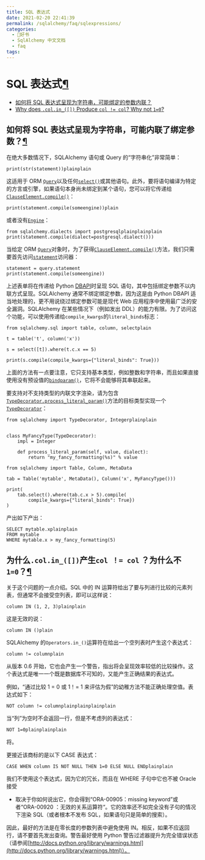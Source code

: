 ```yaml
---
title: SQL 表达式
date: 2021-02-20 22:41:39
permalink: /sqlalchemy/faq/sqlexpressions/
categories:
  - 📖好书
  - SqlAlchemy 中文文档
  - faq
tags:
---
```

SQL 表达式[¶](#sql-expressions "Permalink to this headline")
===========================================================

-   [如何将 SQL 表达式呈现为字符串，可能绑定的参数内联？](#how-do-i-render-sql-expressions-as-strings-possibly-with-bound-parameters-inlined)
-   [Why does `.col.in_([])` Produce
    `col != col`? Why not `1=0`?](#why-does-col-in-produce-col-col-why-not-1-0)

如何将 SQL 表达式呈现为字符串，可能内联了绑定参数？[¶](#how-do-i-render-sql-expressions-as-strings-possibly-with-bound-parameters-inlined "Permalink to this headline")
---------------------------------------------------------------------------------------------------------------------------------------------------------------------

在绝大多数情况下，SQLAlchemy 语句或 Query 的“字符串化”非常简单：

    print(str(statement))plainplain

这适用于 ORM [`Query`](orm_query.html#sqlalchemy.orm.query.Query "sqlalchemy.orm.query.Query")以及任何[`select()`](core_selectable.html#sqlalchemy.sql.expression.select "sqlalchemy.sql.expression.select")或其他语句。此外，要将语句编译为特定的方言或引擎，如果语句本身尚未绑定到某个语句，您可以将它传递给[`ClauseElement.compile()`](core_sqlelement.html#sqlalchemy.sql.expression.ClauseElement.compile "sqlalchemy.sql.expression.ClauseElement.compile")：

    print(statement.compile(someengine))plain

或者没有[`Engine`](core_connections.html#sqlalchemy.engine.Engine "sqlalchemy.engine.Engine")：

    from sqlalchemy.dialects import postgresqlplainplainplain
    print(statement.compile(dialect=postgresql.dialect()))

当给定 ORM [`Query`](orm_query.html#sqlalchemy.orm.query.Query "sqlalchemy.orm.query.Query")对象时，为了获得[`ClauseElement.compile()`](core_sqlelement.html#sqlalchemy.sql.expression.ClauseElement.compile "sqlalchemy.sql.expression.ClauseElement.compile")方法，我们只需要首先访问[`statement`](orm_query.html#sqlalchemy.orm.query.Query.statement "sqlalchemy.orm.query.Query.statement")访问器：

    statement = query.statement
    print(statement.compile(someengine))

上述表单将在传递给 Python
[DBAPI](glossary.html#term-dbapi)时呈现 SQL 语句，其中包括绑定参数不以内联方式呈现。SQLAlchemy 通常不绑定绑定参数，因为这是由 Python
DBAPI 适当地处理的，更不用说绕过绑定参数可能是现代 Web 应用程序中使用最广泛的安全漏洞。SQLAlchemy 在某些情况下（例如发出 DDL）的能力有限。为了访问这个功能，可以使用传递给`compile_kwargs`的`literal_binds`标志：

    from sqlalchemy.sql import table, column, selectplain

    t = table('t', column('x'))

    s = select([t]).where(t.c.x == 5)

    print(s.compile(compile_kwargs={"literal_binds": True}))

上面的方法有一点要注意，它只支持基本类型，例如整数和字符串，而且如果直接使用没有预设值的[`bindparam()`](core_sqlelement.html#sqlalchemy.sql.expression.bindparam "sqlalchemy.sql.expression.bindparam")，它将不会能够将其串联起来。

要支持对不支持类型的内联文字渲染，请为包含[`TypeDecorator.process_literal_param()`](core_custom_types.html#sqlalchemy.types.TypeDecorator.process_literal_param "sqlalchemy.types.TypeDecorator.process_literal_param")方法的目标类型实现一个[`TypeDecorator`](core_custom_types.html#sqlalchemy.types.TypeDecorator "sqlalchemy.types.TypeDecorator")：

    from sqlalchemy import TypeDecorator, Integerplainplain


    class MyFancyType(TypeDecorator):
        impl = Integer

        def process_literal_param(self, value, dialect):
            return "my_fancy_formatting(%s)" % value

    from sqlalchemy import Table, Column, MetaData

    tab = Table('mytable', MetaData(), Column('x', MyFancyType()))

    print(
        tab.select().where(tab.c.x > 5).compile(
            compile_kwargs={"literal_binds": True})
    )

产出如下产出：

    SELECT mytable.xplainplain
    FROM mytable
    WHERE mytable.x > my_fancy_formatting(5)

为什么`.col.in_([])`产生`col ！= col` ？为什么不`1=0`？[¶](#why-does-col-in-produce-col-col-why-not-1-0 "Permalink to this headline")
-------------------------------------------------------------------------------------------------------------------------------------------------------------------------------------------------

关于这个问题的一点介绍。SQL 中的 IN 运算符给出了要与列进行比较的元素列表，但通常不会接受空列表，即可以这样说：

    column IN (1, 2, 3)plainplain

这是无效的说：

    column IN ()plain

SQLAlchemy 的`Operators.in_()`运算符在给出一个空列表时产生这个表达式：

    column != columnplain

从版本 0.6 开始，它也会产生一个警告，指出将会呈现效率较低的比较操作。这个表达式是唯一一个既是数据库不可知的，又能产生正确结果的表达式。

例如，“通过比较 1 = 0 或 1！=
1 来评估为假”的幼稚方法不能正确处理空值。表达式如下：

    NOT column != columnplainplainplainplain

当“列”为空时不会返回一行，但是不考虑列的表达式：

    NOT 1=0plainplainplain

将。

更接近该商标的是以下 CASE 表达式：

    CASE WHEN column IS NOT NULL THEN 1=0 ELSE NULL ENDplainplain

我们不使用这个表达式，因为它的冗长，而且在 WHERE 子句中它也不被 Oracle 接受
- 取决于你如何说出它，你会得到“ORA-00905：missing keyword”或者“ORA-00920
：无效的关系运算符“。它的效率还不如完全没有子句的情况下渲染 SQL（或者根本不发布 SQL，如果语句只是简单的搜索）。

因此，最好的方法是在零长度的参数列表中避免使用 IN。相反，如果不应返回行，请不要首先发出查询。警告最好使用 Python 警告过滤器提升为完全错误状态（请参阅[http://docs.python.org/library/warnings.html](http://docs.python.org/library/warnings.html)）。
